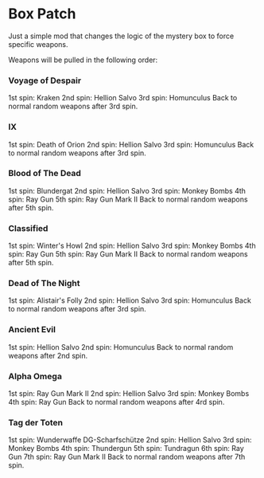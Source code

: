 # Box Patch
Just a simple mod that changes the logic of the mystery box to force specific weapons.

Weapons will be pulled in the following order: 

### Voyage of Despair
1st spin: Kraken
2nd spin: Hellion Salvo
3rd spin: Homunculus
Back to normal random weapons after 3rd spin.

### IX 
1st spin: Death of Orion
2nd spin: Hellion Salvo
3rd spin: Homunculus
Back to normal random weapons after 3rd spin.

### Blood of The Dead 
1st spin: Blundergat
2nd spin: Hellion Salvo
3rd spin: Monkey Bombs
4th spin: Ray Gun
5th spin: Ray Gun Mark II
Back to normal random weapons after 5th spin.

### Classified
1st spin: Winter's Howl
2nd spin: Hellion Salvo
3rd spin: Monkey Bombs
4th spin: Ray Gun
5th spin: Ray Gun Mark II
Back to normal random weapons after 5th spin.

### Dead of The Night
1st spin: Alistair's Folly
2nd spin: Hellion Salvo
3rd spin: Homunculus
Back to normal random weapons after 3rd spin.

### Ancient Evil
1st spin: Hellion Salvo
2nd spin: Homunculus
Back to normal random weapons after 2nd spin.

### Alpha Omega
1st spin: Ray Gun Mark II
2nd spin: Hellion Salvo
3rd spin: Monkey Bombs
4th spin: Ray Gun
Back to normal random weapons after 4rd spin.

### Tag der Toten
1st spin: Wunderwaffe DG-Scharfschütze
2nd spin: Hellion Salvo
3rd spin: Monkey Bombs
4th spin: Thundergun
5th spin: Tundragun
6th spin: Ray Gun
7th spin: Ray Gun Mark II
Back to normal random weapons after 7th spin.
